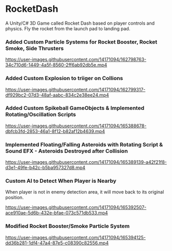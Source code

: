 # RocketDash
A Unity/C# 3D Game called Rocket Dash based on player controls and physics. Fly the rocket from the launch pad to landing pad. 

### Added Custom Particle Systems for Rocket Booster, Rocket Smoke, Side Thrusters
https://user-images.githubusercontent.com/14171094/162798763-34c710d6-1449-4a5f-8560-2ff6ab92db5e.mp4

### Added Custom Explosion to triiger on Collions
https://user-images.githubusercontent.com/14171094/162799317-df929bc2-07d3-48af-aabc-834c2e38ee24.mp4

### Added Custom Spikeball GameObjects & Implemented Rotating/Oscillation Scripts
https://user-images.githubusercontent.com/14171094/165388678-dbfcb3fd-2853-46a1-8f12-b82af12b4639.mp4

### Implemented Floating/Falling Asteroids with Rotating Script & Sound EFX - Asteroids Destroyed after Collision
https://user-images.githubusercontent.com/14171094/165389139-a42f21f8-d3e1-49fe-b42c-b5ba957327d8.mp4

### Custom AI to Detect When Player is Nearby
When player is not in enemy detection area, it will move back to its original position.

https://user-images.githubusercontent.com/14171094/165392507-ace910ae-5d6b-432e-bfae-073c571db533.mp4

### Modified Rocket Booster/Smoke Particle System
https://user-images.githubusercontent.com/14171094/165394125-dd36b281-1df4-47a4-87e5-c08390c82556.mp4
